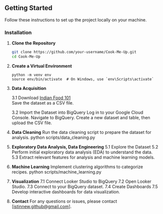 ## Getting Started

Follow these instructions to set up the project locally on your machine.

### Installation

1. **Clone the Repository**
   ```bash
   git clone https://github.com/your-username/Cook-Me-Up.git
   cd Cook-Me-Up

2. **Create a Virtual Environment**
   ```
   python -m venv env
   source env/bin/activate  # On Windows, use `env\Scripts\activate`

3. **Data Acquisition**

   3.1 Download [Indian Food 101](https://www.kaggle.com/datasets/nehaprabhavalkar/indian-food-101)  
    Save the dataset as a CSV file.
   
   3.2 Import the Dataset into BigQuery
    Log in to your Google Cloud Console.
    Navigate to BigQuery.
    Create a new dataset and table, then upload the CSV file.
    
4. **Data Cleaning**
   Run the data cleaning script to prepare the dataset for analysis.
   python scripts/data_cleaning.py

5. **Exploratory Data Analysis, Data Engineering**
5.1 Explore the Dataset
5.2 Perform initial exploratory data analysis (EDA) to understand the data.
5.3 Extract relevant features for analysis and machine learning models.

6. **Machine Learning**
   Implement clustering algorithms to categorize recipes.
   python scripts/machine_learning.py
 
7. **Visualization**
7.1 Connect Looker Studio to BigQuery
7.2 Open Looker Studio.
7.3 Connect to your BigQuery dataset.
7.4 Create Dashboards
7.5 Develop interactive dashboards for data visualization.
   
8. **Contact**
For any questions or issues, please contact [istinnew.github@gmail.com].
